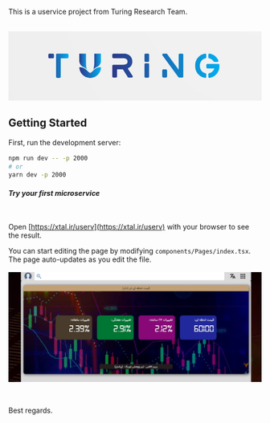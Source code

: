 This is a uservice project from Turing Research Team.

<br/>

<img src="https://github.com/ArminKardan/utrialv2/blob/master/turing.png?raw=true"/>

## Getting Started

First, run the development server:

```bash
npm run dev -- -p 2000
# or
yarn dev -p 2000
```


#### *Try your first microservice*

<br/>

Open [https://xtal.ir/userv](https://xtal.ir/userv) with your browser to see the result.

You can start editing the page by modifying `components/Pages/index.tsx`. The page auto-updates as you edit the file.
<br/>
<br/>
<img src="https://github.com/maryam-kazemi/utether/blob/master/utether.jpg?raw=true" />

<br/>

Best regards.
